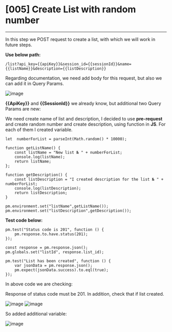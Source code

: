 # [005] Create List with random number
___

In this step we POST request to create a list, with which we will work in future steps.

__Use below path:__
```
/list?api_key={{apiKey}}&session_id={{sessionId}}&name={{listName}}&description={{listDescription}}
```

Regarding documentation, we need add body for this request, but also we can add it in Query Params.

![image](https://user-images.githubusercontent.com/122685448/231020454-54462aec-ef4b-4c9a-b299-f8ed066ce49c.png)
 
__{{ApiKey}}__ and __{{SessionId}}__ we already know, but additional two Query Params are new:

We need create name of list and description, I decided to use __pre-request__ and create random number and create description, using function in __JS__. For each of them I created variable.
```
let  numberForList = parseInt(Math.random() * 10000);

function getListName() {
    const listName = "New list № " + numberForList;
    console.log(listName);
    return listName;
};

function getDescription() {
    const listDescription = "I created description for the list № " + numberForList;
    console.log(listDescription);
    return listDescription;
}

pm.environment.set("listName",getListName());
pm.environment.set("listDescription",getDescription());
```

__Test code below:__
```
pm.test("Status code is 201", function () {
    pm.response.to.have.status(201);
});

const response = pm.response.json();
pm.globals.set("listId", response.list_id);

pm.test("List has been created", function () {
    var jsonData = pm.response.json();
    pm.expect(jsonData.success).to.eql(true);
});
```

In above code we are checking:

Response of status code must be 201. In addition, check that if list created.

![image](https://user-images.githubusercontent.com/122685448/231020484-90c9b627-667e-4f37-85c6-e31b284c93c7.png)
![image](https://user-images.githubusercontent.com/122685448/231020497-cd7eb9dc-9e36-4067-a1b6-c70e3fcd2a43.png)
 
So added additional variable:

![image](https://user-images.githubusercontent.com/122685448/231020506-fe741a36-c6c7-4b77-9879-a01970838692.png)
